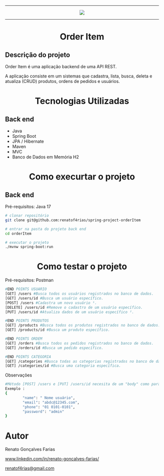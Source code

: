 <hr>
<p align="center">
   <img src="https://github.com/renatof4rias/spring-project-delivery/assets/123312837/b64b845a-2303-40c0-8c04-54dd6f9d203e" #vitrinedev/>
</p>
<hr>
<h1 align="center"> Order Item </h1>

## Descrição do projeto 

<p align="justify">
Order Item é uma aplicação backend de uma API REST.

A aplicação consiste em um sistemas que cadastra, lista, busca, deleta e atualiza (CRUD) produtos, ordens de pedidos e usuários.  
</p>

<h1 align="center"> Tecnologias Utilizadas </h1>

## Back end

- Java 
- Spring Boot
- JPA / Hibernate
- Maven
- MVC
- Banco de Dados em Memória H2
<h1 align="center"> Como execurtar o projeto </h1>

## Back end  
Pré-requisitos: Java 17

```bash
# clonar repositório
git clone git@github.com:renatof4rias/spring-project-orderItem

# entrar na pasta do projeto back end
cd orderItem

# executar o projeto
./mvnw spring-boot:run
```

<h1 align="center"> Como testar o projeto </h1>

Pré-requisitos: Postman

```bash
#END POINTS USUARIO
[GET] /users #Busca todos os usuários registrados no banco de dados.
[GET] /users/id #Busca um usuário específico.
[POST] /users #Cadastra um novo usuário ¹.
[DELETE] /users/id #Remove o cadastro de um usuário específico.
[PUT] /users/id #Atualiza dados de um usuário específico ².

#END POINTS PRODUTOS
[GET] /products #Busca todos os produtos registrados no banco de dados.
[GET] /products/id #Busca um produto específico.

#END POINTS ORDEM
[GET] /orders #Busca todos os pedidos registrados no banco de dados.
[GET] /orders/id #Busca um pedido específico.

#END POINTS CATEGORIA
[GET] /categories #Busca todas as categorias registrados no banco de dados.
[GET] /categories/id #Busca uma categoria específica.

```
Observações 
```bash
#Método [POST] /users e [PUT] /users/id necesita de um "body" como parâmetro.
Exemplo : 
{
        "name": " Nome usuário",
        "email": "abdc@12345.com",
        "phone": "01 0101-0101",
        "password": "admin"
}

```
# Autor
Renato Gonçalves Farias

www.linkedin.com/in/renato-goncalves-farias/

renatof4rias@gmail.com
